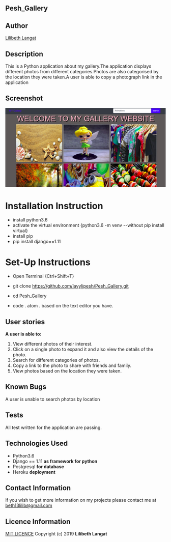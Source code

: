 ## Pesh_Gallery
## Author
[Lilibeth Langat](https://github.com/lavylipesh/Pesh_Gallery)
## Description
This is a Python application about my gallery.The application displays different photos from different categories.Photos are also categorised by the location they were taken.A user is able to copy a photograph link in the application
## Screenshot
 <img src="https://github.com/lavylipesh/Pesh_Gallery/blob/master/static/photos/gallery.png" width="1000">

# Installation Instruction
* install python3.6
* activate the virtual environment {python3.6 -m venv --without pip install virtual}
* install pip
* pip install django==1.11

# Set-Up Instructions
* Open Terminal {Ctrl+Shift+T}

* git clone https://github.com/lavylipesh/Pesh_Gallery.git


* cd Pesh_Gallery

* code . atom . based on the text editor you have.

## User stories
**A user is able to:**
1. View different photos of their interest.
2. Click on a single photo to expand it and also view the details of the photo. 
3. Search for different categories of photos. 
4. Copy a link to the photo to share with friends and family.
5. View photos based on the location they were taken.
## Known Bugs
A user is unable to search photos by location
## Tests
All test written for the application are passing.

## Technologies Used
* Python3.6
* Django == 1.11 **as framework for python**
* Postgresql **for database**
* Heroku **deployment**

## Contact Information
If you wish to get more information on my projects please contact me at beth13lilib@gmail.com

## Licence Information
[MIT LICENCE](https://github.com/lavylipesh/Pesh_Gallery/blob/master/LICENCE)
Copyright (c) 2019 **Lilibeth Langat**
